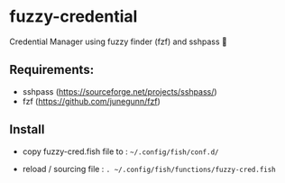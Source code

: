 # fuzzy-credential
Credential Manager using fuzzy finder (fzf) and sshpass 🔑

## Requirements:
- sshpass (https://sourceforge.net/projects/sshpass/)
- fzf (https://github.com/junegunn/fzf)

## Install
- copy fuzzy-cred.fish file to : 
` ~/.config/fish/conf.d/ `

- reload / sourcing file :
` . ~/.config/fish/functions/fuzzy-cred.fish `
